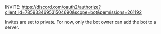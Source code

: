INVITE: https://discord.com/oauth2/authorize?client_id=785933469531504690&scope=bot&permissions=261192

Invites are set to private. For now, only the bot owner can add the bot to a server.
